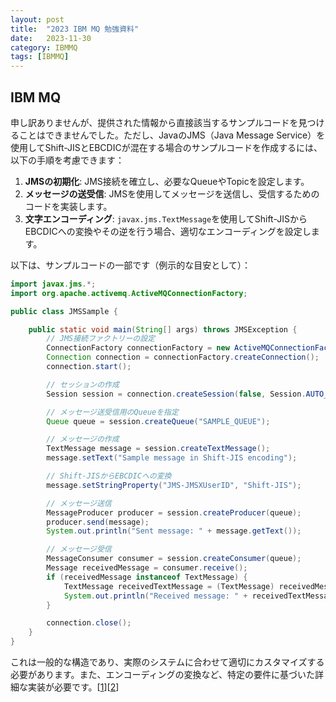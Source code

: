 ```yaml
---
layout: post
title:  "2023 IBM MQ 勉強資料"
date:   2023-11-30
category: IBMMQ
tags: [IBMMQ]
---
```



## IBM MQ

申し訳ありませんが、提供された情報から直接該当するサンプルコードを見つけることはできませんでした。ただし、JavaのJMS（Java Message Service）を使用してShift-JISとEBCDICが混在する場合のサンプルコードを作成するには、以下の手順を考慮できます：

1. **JMSの初期化**: JMS接続を確立し、必要なQueueやTopicを設定します。
2. **メッセージの送受信**: JMSを使用してメッセージを送信し、受信するためのコードを実装します。
3. **文字エンコーディング**: `javax.jms.TextMessage`を使用してShift-JISからEBCDICへの変換やその逆を行う場合、適切なエンコーディングを設定します。

以下は、サンプルコードの一部です（例示的な目安として）：

```java
import javax.jms.*;
import org.apache.activemq.ActiveMQConnectionFactory;

public class JMSSample {

    public static void main(String[] args) throws JMSException {
        // JMS接続ファクトリーの設定
        ConnectionFactory connectionFactory = new ActiveMQConnectionFactory("tcp://localhost:61616");
        Connection connection = connectionFactory.createConnection();
        connection.start();

        // セッションの作成
        Session session = connection.createSession(false, Session.AUTO_ACKNOWLEDGE);

        // メッセージ送受信用のQueueを指定
        Queue queue = session.createQueue("SAMPLE_QUEUE");

        // メッセージの作成
        TextMessage message = session.createTextMessage();
        message.setText("Sample message in Shift-JIS encoding");

        // Shift-JISからEBCDICへの変換
        message.setStringProperty("JMS-JMSXUserID", "Shift-JIS");

        // メッセージ送信
        MessageProducer producer = session.createProducer(queue);
        producer.send(message);
        System.out.println("Sent message: " + message.getText());

        // メッセージ受信
        MessageConsumer consumer = session.createConsumer(queue);
        Message receivedMessage = consumer.receive();
        if (receivedMessage instanceof TextMessage) {
            TextMessage receivedTextMessage = (TextMessage) receivedMessage;
            System.out.println("Received message: " + receivedTextMessage.getText());
        }

        connection.close();
    }
}
```

これは一般的な構造であり、実際のシステムに合わせて適切にカスタマイズする必要があります。また、エンコーディングの変換など、特定の要件に基づいた詳細な実装が必要です。[[1](https://www.ibm.com/docs/en/ibm-mq/7.5?topic=conversion-jms-client-message-encoding)][[2](https://www.ibm.com/docs/ja/ibm-mq/8.0?topic=jms-character-string-conversions-in-mq-classes)]